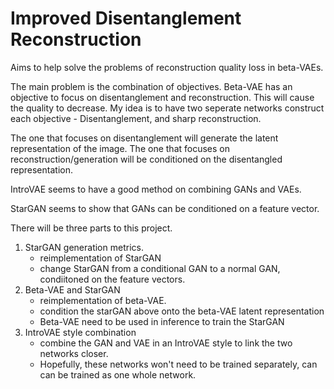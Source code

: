 # Improved Disentanglement Reconstruction
Aims to help solve the problems of reconstruction quality loss in beta-VAEs. 

The main problem is the combination of objectives. Beta-VAE has an objective to focus on disentanglement and reconstruction. This will cause the quality to decrease. My idea is to have two seperate networks construct each objective - Disentanglement, and sharp reconstruction.

The one that focuses on disentanglement will generate the latent representation of the image. The one that focuses on reconstruction/generation will be conditioned on the disentangled representation.

IntroVAE seems to have a good method on combining GANs and VAEs. 

StarGAN seems to show that GANs can be conditioned on a feature vector. 

There will be three parts to this project. 

1. StarGAN generation metrics.
	- reimplementation of StarGAN
	- change StarGAN from a conditional GAN to a normal GAN, condiitoned on the feature vectors.
2. Beta-VAE and StarGAN
	- reimplementation of beta-VAE.
	- condition the starGAN above onto the beta-VAE latent representation
	- Beta-VAE need to be used in inference to train the StarGAN
3. IntroVAE style combination
	- combine the GAN and VAE in an IntroVAE style to link the two networks closer. 
	- Hopefully, these networks won't need to be trained separately, can can be trained as one whole network.


